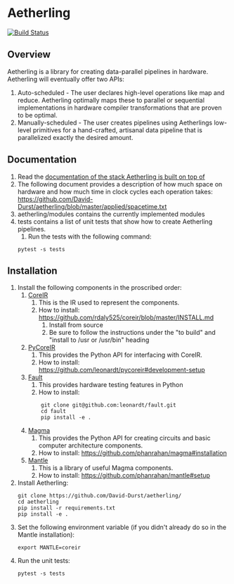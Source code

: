 # Aetherling
[![Build Status](https://travis-ci.com/David-Durst/aetherling.svg?branch=master)](https://travis-ci.com/David-Durst/aetherling)

## Overview
Aetherling is a library for creating data-parallel pipelines in hardware. Aetherling will eventually offer two APIs:
1. Auto-scheduled - The user declares high-level operations like map and reduce. Aetherling optimally maps these to parallel or sequential implementations in hardware compiler transformations that are proven to be optimal.
1. Manually-scheduled  - The user creates pipelines using Aetherlings low-level primitives for a hand-crafted, artisanal data pipeline that is parallelized exactly the desired amount.

## Documentation
1. Read the [documentation of the stack Aetherling is built on top of](https://github.com/phanrahan/magma/blob/docs/doc/overview.md)
1. The following document provides a description of how much space on hardware and how much time in clock cycles each operation takes: https://github.com/David-Durst/aetherling/blob/master/applied/spacetime.txt
1. aetherling/modules contains the currently implemented modules
1. tests contains a list of unit tests that show how to create Aetherling pipelines.
    1. Run the tests with the following command:
    ```
    pytest -s tests
    ```

## Installation
1. Install the following components in the proscribed order:
    1. [CoreIR](https://github.com/rdaly525/coreir/tree/master)
        1. This is the IR used to represent the components.
        1. How to install: https://github.com/rdaly525/coreir/blob/master/INSTALL.md
            1. Install from source
            1. Be sure to follow the instructions under the "to build" and "install to /usr or /usr/bin" heading
    1. [PyCoreIR](https://github.com/leonardt/pycoreir)
        1. This provides the Python API for interfacing with CoreIR.
        1. How to install: https://github.com/leonardt/pycoreir#development-setup
    1. [Fault](https://github.com/leonardt/fault)
        1. This provides hardware testing features in Python
        1. How to install:
        ```Shell
            git clone git@github.com:leonardt/fault.git
            cd fault
            pip install -e .
        ```
    1. [Magma](https://github.com/phanrahan/magma)
        1. This provides the Python API for creating circuits and basic computer architecture components.
        1. How to install: https://github.com/phanrahan/magma#installation
    1. [Mantle](https://github.com/phanrahan/mantle)
        1. This is a library of useful Magma components.
        1. How to install: https://github.com/phanrahan/mantle#setup
1. Install Aetherling:
    ```Shell
    git clone https://github.com/David-Durst/aetherling/
    cd aetherling
    pip install -r requirements.txt
    pip install -e .
    ```
1. Set the following environment variable (if you didn't already do so in the Mantle installation):
    ```Shell
    export MANTLE=coreir
    ```
1. Run the unit tests:
    ```Shell
    pytest -s tests
    ```


